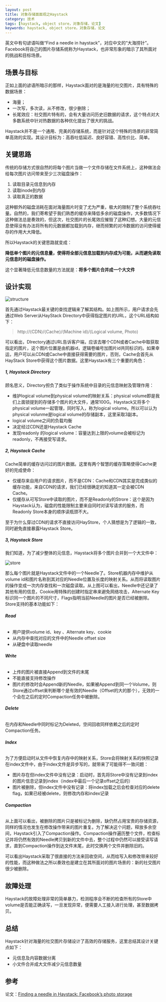 ```yaml
---
layout: post
title: 对象存储面面观之Haystack
category: 技术
tags: [haystack, object store，对象存储，论文]
keywords: haystack, object store，对象存储，论文
---
```




英文中有句谚语叫做“Find a needle in haystack”，对应中文的“大海捞针”。Facebook将自己的图片存储系统称为Haystack，也非常形象的暗示了其所面对的挑战和目标场景。



## **场景与目标**

正如上面的谚语所暗示的那样，Haystack面对的是海量的社交图片，具有特殊的数据场景：

- 海量；
- 一次写，多次读，从不修改，很少删除；
- 长尾效应：社交图片特有的，会有大量访问历史旧数据的请求，这个特点对大多数系统中针对热数据的各种优化提出了很大的挑战。

Haystack并不是一个通用、完美的存储系统，而是针对这个特殊的场景的非常简单高效的实现。其设计目标为：高吞吐低延迟、良好容错、高性价比、简单。



## **关键思路**

传统的存储方式很自然的将每个图片当做一个文件存储在文件系统上，这种做法会给每次图片访问带来至少三次磁盘操作：

1. 读取目录元信息到内存
2. 读取inode到内存
3. 读取真正的数据

这种额外的磁盘消耗在面对海量图片时变了尤为严重，极大的限制了整个系统吞吐量。自然的，我们寄希望于我们熟悉的缓存来降低多余的磁盘操作，大多数情况下这种做法总是奏效的，但这次，社交图片的长尾效应摧毁了这种幻想。大量的元信息使得没有办法将所有的元数据都加载到内存，继而频繁的对冷数据的访问使得缓存的作用大大降低。

所以Haystack的关键思路就变成：

**降低单个图片的元信息量，使得将全部元信息加载到内存成为可能，从而避免读取元信息时的磁盘操作。**

这个显著降低元信息数量的方法就是：**将多个图片合并成一个大文件**





## **设计实现**

![structure](http://catkang.github.io/assets/img/haystack/structure.png)

首先通过Haystack最关键的查找逻辑来了解其结构。如上图所示，用户请求会先通过Web Server从HayStack Directory中获得指定图片的URL，这个URL结构如下：

> http://⟨CDN⟩/⟨Cache⟩/⟨Machine id⟩/⟨Logical volume, Photo⟩

可以看出，DIrectory通过URL告诉客户端，应该去哪个CDN或者Cache中取获取指定的图片，这个图片位置是由机器id，逻辑卷编号加图片id共同标识的。如果幸运，用户可以从CDN或Cache中直接获得需要的图片，否则，Cache会首先从HayStack Store中获得这个图片数据。这里Haystack有三个重要的角色：

##### **1, Haystack Directory**

顾名思义，Directory担负了类似于操作系统中目录的元信息映射及管理作用：

- 维护logical volume到physical volume的映射关系：physical volume即是我们上面锁提到的存储多个图片的大文件，通常100G。Haystack又将多个physical volume一起管理，同时写入，称为logical volume。所以可以认为physical volunme是logical volume的存储副本，这里采取3副本。
- logical volume之间的负载均衡
- 决定经过CDN还是Haystack Cache
- 发现readonly 的logical volume：容量达到上限的volume会被标记为readonly，不再接受写请求。

##### **2, Haystack Cache**

Cache简单的缓存访问过的图片数据。这里有两个智慧的缓存策略使得Cache更好的完成使命：

- 仅缓存来自用户的请求图片，而不是CDN：Cache和CDN其实是完成类似的缓存功能，来自CDN的请求，我们已经很确定的知道其一定会被CDN Cache。
- 仅缓存从可写Store中读取的图片，而不是Readonly的Strore：这个是因为Haystack认为，磁盘的性能限制主要来自同时对读写请求的服务，而Readonly Store本身的顺序读瓶颈不大。

至于为什么穿过CDN的请求不直接访问HayStore，个人猜想是为了逻辑的一致，同时避免直接暴露Haystack Store。

##### **3, Haystack Store**

我们知道，为了减少整体的元信息，Haystack将多个图片合并到一个大文件中：

![store](http://catkang.github.io/assets/img/haystack/store.png)

那么每个图片就是Haystack文件中的一个Needle了。Store机器内存中维护从volume id和图片名称到其对应的Needle位置及长度的映射关系。从而将读取图片的操作变成一次内存查找和一次磁盘读取。从上图可以看出，Needle中还记录了其他有用的信息，Cookie用特殊的创建时指定串来避免网络攻击，Alternate Key标识同一个图片的不同尺寸，Flags指明当前Needle的图片是否已经被删除。Store支持的基本功能如下：

###### **Read**

- 用户提供volume id、key 、Alternate key、cookie
- 从内存中查找对应的文件中的Needle offset size
- 从硬盘中读取needle

###### **Write**
- 上传的图片被直接Append到文件的末尾
- 不能直接支持修改操作
- 图片的修改时会Append新的Needle，如果被Append到同一个Volume，则Store通过offset来判断哪个是有效的Needle（Offset的大的那个），无效的一个会在之后的定时Compaction任务中被删除。

###### **Delete**
在内存和Needle中同时标记为Deleted，空间回收同样依赖之后的定时Compaction任务。

###### **Index**
为了方便启动时从文件中恢复内存中的映射关系，Store会将映射关系的快照记录在index文件中，由于index文件是异步写的，就带来了可能得不一致问题：

- 图片存在但index文件中没有记录：启动时，首先将Store中没有记录到index的图片信息记录到index（index中最后一个记录offset之后的）
- 图片被删除，但index文件中没有记录：将index加载之后会检查对应的delete flag，如果已经被delete，则修改内存和index记录




###### **Compaction**

从上面可以看出，被删除的图片只是被标记为删除，缺仍然占用宝贵的存储资源，同样的情况也发生在修改操作带来的图片重复。为了解决这个问题，释放多余空间，Haystack引入了Compaction操作。Compaction操作遍历整个文件，检查标记并将仍然有效的Needle拷贝到新的文件中去，整个过程中仍然可以接受读写请求，直到Compaction操作到达文件末尾，此时交换两个文件并删除旧的。

可以看出Haystack采取了很直接的方法来回收空间，从而给写入和修改带来较好的性能，而这种做法之所以奏效也是建立在其所面对的图片场景的：新的社交图片很少被删除。



## **故障处理**

Haystack的故障处理非常的简单暴力，检测程序会不断的检查所有的Store中volume是否能正确读写，一旦发现异常，便需要人工接入进行处理，甚至数据拷贝。




## **总结**

Haystack针对海量的社交图片存储设计了高效的存储服务，这里总结其设计关键点如下：

- 元信息及内容数据分离
- 小文件合并成大文件减少元信息数量



## **参考**

论文：[Finding a needle in Haystack: Facebook’s photo storage](http://static.usenix.org/event/osdi10/tech/full_papers/Beaver.pdf)
